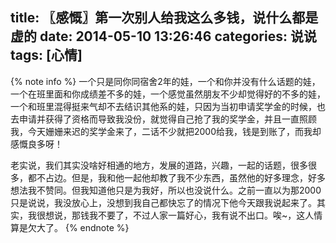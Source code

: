 title: 〖感慨〗第一次别人给我这么多钱，说什么都是虚的
date: 2014-05-10 13:26:46
categories: 说说
tags: [心情]
---

{% note info %}
一个只是同你同宿舍2年的娃，一个和你并没有什么话题的娃，一个在班里面和你成绩差不多的娃，一个感觉虽然朋友不少却觉得好的不多的娃，<!--more-->一个和班里混得挺来气却不去结识其他系的娃，只因为当初申请奖学金的时候，也去申请并获得了资格而导致我没份，就觉得自己抢了我的奖学金，并且一直照顾我，今天姗姗来迟的奖学金来了，二话不少就把2000给我，钱是到账了，而我却感慨良多呀！

老实说，我们其实没啥好相通的地方，发展的道路，兴趣，一起的话题，很多很多，都不占边。但是，我和他一起他却教了我不少东西，虽然他的好多理念，好多想法我不赞同。但我知道他只是为我好，所以也没说什么。之前一直以为那2000只是说说，我没放心上，没想到我自己都快忘了的情况下他今天跟我说起来了。其实，我很想说，那钱我不要了，不过人家一篇好心，我有说不出口。唉~，这人情算是欠大了。
{% endnote %}
